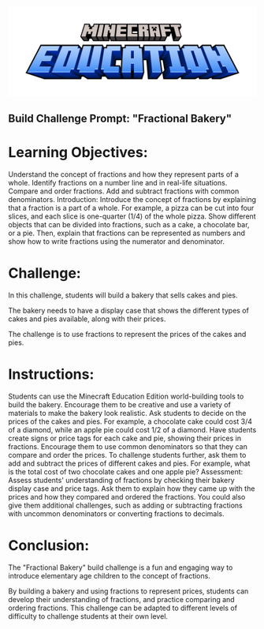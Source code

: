 ![alt text](https://github.com/juedwards/MinecraftEducationPythonExamples/blob/main/education-minecraft-logo.png)

## Build Challenge Prompt: "Fractional Bakery"

# Learning Objectives:

Understand the concept of fractions and how they represent parts of a whole.
Identify fractions on a number line and in real-life situations.
Compare and order fractions.
Add and subtract fractions with common denominators.
Introduction:
Introduce the concept of fractions by explaining that a fraction is a part of a whole. For example, a pizza can be cut into four slices, and each slice is one-quarter (1/4) of the whole pizza. Show different objects that can be divided into fractions, such as a cake, a chocolate bar, or a pie. Then, explain that fractions can be represented as numbers and show how to write fractions using the numerator and denominator.

# Challenge:

In this challenge, students will build a bakery that sells cakes and pies. 

The bakery needs to have a display case that shows the different types of cakes and pies available, along with their prices. 

The challenge is to use fractions to represent the prices of the cakes and pies.

# Instructions:

Students can use the Minecraft Education Edition world-building tools to build the bakery. Encourage them to be creative and use a variety of materials to make the bakery look realistic.
Ask students to decide on the prices of the cakes and pies. For example, a chocolate cake could cost 3/4 of a diamond, while an apple pie could cost 1/2 of a diamond.
Have students create signs or price tags for each cake and pie, showing their prices in fractions. Encourage them to use common denominators so that they can compare and order the prices.
To challenge students further, ask them to add and subtract the prices of different cakes and pies. For example, what is the total cost of two chocolate cakes and one apple pie?
Assessment:
Assess students' understanding of fractions by checking their bakery display case and price tags. Ask them to explain how they came up with the prices and how they compared and ordered the fractions. You could also give them additional challenges, such as adding or subtracting fractions with uncommon denominators or converting fractions to decimals.

# Conclusion:

The "Fractional Bakery" build challenge is a fun and engaging way to introduce elementary age children to the concept of fractions. 

By building a bakery and using fractions to represent prices, students can develop their understanding of fractions, and practice comparing and ordering fractions. This challenge can be adapted to different levels of difficulty to challenge students at their own level.

